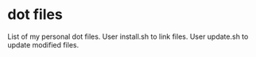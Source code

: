 dot files
=============

List of my personal dot files.
User install.sh to link files.
User update.sh to update modified files.
